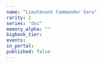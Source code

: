 ```yaml
---
name: "Lieutenant Commander Saru"
rarity: 2
series: "dsc"
memory_alpha: ""
bigbook_tier:
events:
in_portal:
published: false
---
```

